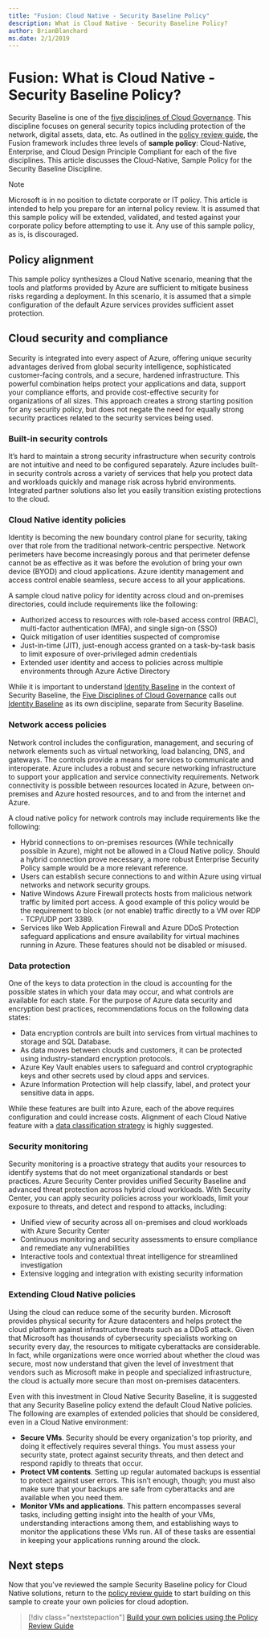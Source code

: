 ```yaml
---
title: "Fusion: Cloud Native - Security Baseline Policy"
description: What is Cloud Native - Security Baseline Policy?
author: BrianBlanchard
ms.date: 2/1/2019
---
```


<!-- markdownlint-disable MD026 -->

# Fusion: What is Cloud Native - Security Baseline Policy?

Security Baseline is one of the [five disciplines of Cloud Governance](../overview.md). This discipline focuses on general security topics including protection of the network, digital assets, data, etc. As outlined in the [policy review guide](../policy-compliance/what-is-a-cloud-policy-review.md), the Fusion framework includes three levels of **sample policy**: Cloud-Native, Enterprise, and Cloud Design Principle Compliant for each of the five disciplines. This article discusses the Cloud-Native, Sample Policy for the Security Baseline Discipline.

> [!NOTE]
> Microsoft is in no position to dictate corporate or IT policy. This article is intended to help you prepare for an internal policy review. It is assumed that this sample policy will be extended, validated, and tested against your corporate policy before attempting to use it. Any use of this sample policy, as is, is discouraged.

## Policy alignment

This sample policy synthesizes a Cloud Native scenario, meaning that the tools and platforms provided by Azure are sufficient to mitigate business risks regarding a deployment. In this scenario, it is assumed that a simple configuration of the default Azure services provides sufficient asset protection.

## Cloud security and compliance

Security is integrated into every aspect of Azure, offering unique security advantages derived from global security intelligence, sophisticated customer-facing controls, and a secure, hardened infrastructure. This powerful combination helps protect your applications and data, support your compliance efforts, and provide cost-effective security for organizations of all sizes. This approach creates a strong starting position for any security policy, but does not negate the need for equally strong security practices related to the security services being used.

### Built-in security controls

It’s hard to maintain a strong security infrastructure when security controls are not intuitive and need to be configured separately. Azure includes built-in security controls across a variety of services that help you protect data and workloads quickly and manage risk across hybrid environments. Integrated partner solutions also let you easily transition existing protections to the cloud.

### Cloud Native identity policies

Identity is becoming the new boundary control plane for security, taking over that role from the traditional network-centric perspective. Network perimeters have become increasingly porous and that perimeter defense cannot be as effective as it was before the evolution of bring your own device (BYOD) and cloud applications. Azure identity management and access control enable seamless, secure access to all your applications.

A sample cloud native policy for identity across cloud and on-premises directories, could include requirements like the following:

* Authorized access to resources with role-based access control (RBAC), multi-factor authentication (MFA), and single sign-on (SSO)
* Quick mitigation of user identities suspected of compromise
* Just-in-time (JIT), just-enough access granted on a task-by-task basis to limit exposure of over-privileged admin credentials
* Extended user identity and access to policies across multiple environments through Azure Active Directory

While it is important to understand [Identity Baseline](../identity-baseline/overview.md) in the context of Security Baseline, the [Five Disciplines of Cloud Governance](../overview.md) calls out [Identity Baseline](../identity-baseline/overview.md) as its own discipline, separate from Security Baseline.

### Network access policies

Network control includes the configuration, management, and securing of network elements such as virtual networking, load balancing, DNS, and gateways. The controls provide a means for services to communicate and interoperate. Azure includes a robust and secure networking infrastructure to support your application and service connectivity requirements. Network connectivity is possible between resources located in Azure, between on-premises and Azure hosted resources, and to and from the internet and Azure.

A cloud native policy for network controls may include requirements like the following:

* Hybrid connections to on-premises resources (While technically possible in Azure), might not be allowed in a Cloud Native policy. Should a hybrid connection prove necessary, a more robust Enterprise Security Policy sample would be a more relevant reference.
* Users can establish secure connections to and within Azure using virtual networks and network security groups.
* Native Windows Azure Firewall protects hosts from malicious network traffic by limited port access. A good example of this policy would be the requirement to block (or not enable) traffic directly to a VM over RDP - TCP/UDP port 3389.
* Services like Web Application Firewall and Azure DDoS Protection safeguard applications and ensure availability for virtual machines running in Azure. These features should not be disabled or misused.

### Data protection

One of the keys to data protection in the cloud is accounting for the possible states in which your data may occur, and what controls are available for each state. For the purpose of Azure data security and encryption best practices, recommendations focus on the following data states:

* Data encryption controls are built into services from virtual machines to storage and SQL Database.
* As data moves between clouds and customers, it can be protected using industry-standard encryption protocols.
* Azure Key Vault enables users to safeguard and control cryptographic keys and other secrets used by cloud apps and services.
* Azure Information Protection will help classify, label, and protect your sensitive data in apps.

While these features are built into Azure, each of the above requires configuration and could increase costs. Alignment of each Cloud Native feature with a [data classification strategy](../policy-compliance/what-is-data-classification.md) is highly suggested.

### Security monitoring

Security monitoring is a proactive strategy that audits your resources to identify systems that do not meet organizational standards or best practices. Azure Security Center provides unified Security Baseline and advanced threat protection across hybrid cloud workloads. With Security Center, you can apply security policies across your workloads, limit your exposure to threats, and detect and respond to attacks, including:

* Unified view of security across all on-premises and cloud workloads with Azure Security Center
* Continuous monitoring and security assessments to ensure compliance and remediate any vulnerabilities
* Interactive tools and contextual threat intelligence for streamlined investigation
* Extensive logging and integration with existing security information

### Extending Cloud Native policies

Using the cloud can reduce some of the security burden. Microsoft provides physical security for Azure datacenters and helps protect the cloud platform against infrastructure threats such as a DDoS attack. Given that Microsoft has thousands of cybersecurity specialists working on security every day, the resources to mitigate cyberattacks are considerable. In fact, while organizations were once worried about whether the cloud was secure, most now understand that given the level of investment that vendors such as Microsoft make in people and specialized infrastructure, the cloud is actually more secure than most on-premises datacenters.

Even with this investment in Cloud Native Security Baseline, it is suggested that any Security Baseline policy extend the default Cloud Native policies. The following are examples of extended policies that should be considered, even in a Cloud Native environment:

* **Secure VMs**. Security should be every organization's top priority, and doing it effectively requires several things. You must assess your security state, protect against security threats, and then detect and respond rapidly to threats that occur.
* **Protect VM contents**. Setting up regular automated backups is essential to protect against user errors. This isn’t enough, though; you must also make sure that your backups are safe from cyberattacks and are available when you need them.
* **Monitor VMs and applications**. This pattern encompasses several tasks, including getting insight into the health of your VMs, understanding interactions among them, and establishing ways to monitor the applications these VMs run. All of these tasks are essential in keeping your applications running around the clock.

## Next steps

Now that you've reviewed the sample Security Baseline policy for Cloud Native solutions, return to the [policy review guide](../policy-compliance/what-is-a-cloud-policy-review.md) to start building on this sample to create your own policies for cloud adoption.

> [!div class="nextstepaction"]
> [Build your own policies using the Policy Review Guide](../policy-compliance/what-is-a-cloud-policy-review.md)
